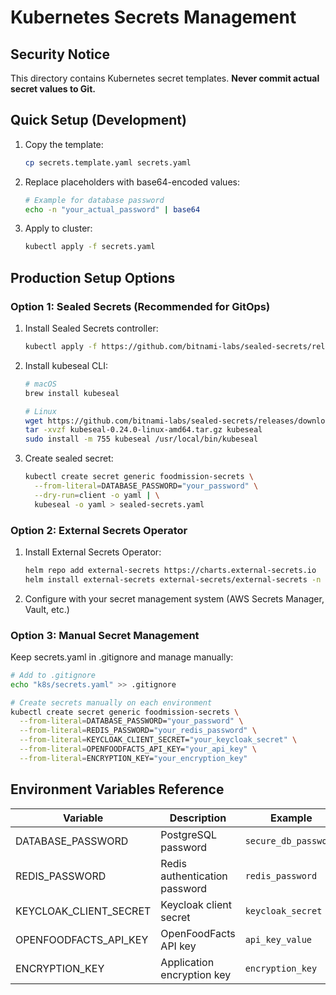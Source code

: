 # Kubernetes Secrets Management

## Security Notice

This directory contains Kubernetes secret templates. **Never commit actual secret values to Git.**

## Quick Setup (Development)

1. Copy the template:

   ```bash
   cp secrets.template.yaml secrets.yaml
   ```

2. Replace placeholders with base64-encoded values:

   ```bash
   # Example for database password
   echo -n "your_actual_password" | base64
   ```

3. Apply to cluster:
   ```bash
   kubectl apply -f secrets.yaml
   ```

## Production Setup Options

### Option 1: Sealed Secrets (Recommended for GitOps)

1. Install Sealed Secrets controller:

   ```bash
   kubectl apply -f https://github.com/bitnami-labs/sealed-secrets/releases/download/v0.24.0/controller.yaml
   ```

2. Install kubeseal CLI:

   ```bash
   # macOS
   brew install kubeseal

   # Linux
   wget https://github.com/bitnami-labs/sealed-secrets/releases/download/v0.24.0/kubeseal-0.24.0-linux-amd64.tar.gz
   tar -xvzf kubeseal-0.24.0-linux-amd64.tar.gz kubeseal
   sudo install -m 755 kubeseal /usr/local/bin/kubeseal
   ```

3. Create sealed secret:
   ```bash
   kubectl create secret generic foodmission-secrets \
     --from-literal=DATABASE_PASSWORD="your_password" \
     --dry-run=client -o yaml | \
     kubeseal -o yaml > sealed-secrets.yaml
   ```

### Option 2: External Secrets Operator

1. Install External Secrets Operator:

   ```bash
   helm repo add external-secrets https://charts.external-secrets.io
   helm install external-secrets external-secrets/external-secrets -n external-secrets-system --create-namespace
   ```

2. Configure with your secret management system (AWS Secrets Manager, Vault, etc.)

### Option 3: Manual Secret Management

Keep secrets.yaml in .gitignore and manage manually:

```bash
# Add to .gitignore
echo "k8s/secrets.yaml" >> .gitignore

# Create secrets manually on each environment
kubectl create secret generic foodmission-secrets \
  --from-literal=DATABASE_PASSWORD="your_password" \
  --from-literal=REDIS_PASSWORD="your_redis_password" \
  --from-literal=KEYCLOAK_CLIENT_SECRET="your_keycloak_secret" \
  --from-literal=OPENFOODFACTS_API_KEY="your_api_key" \
  --from-literal=ENCRYPTION_KEY="your_encryption_key"
```

## Environment Variables Reference

| Variable               | Description                   | Example              |
| ---------------------- | ----------------------------- | -------------------- |
| DATABASE_PASSWORD      | PostgreSQL password           | `secure_db_password` |
| REDIS_PASSWORD         | Redis authentication password | `redis_password`     |
| KEYCLOAK_CLIENT_SECRET | Keycloak client secret        | `keycloak_secret`    |
| OPENFOODFACTS_API_KEY  | OpenFoodFacts API key         | `api_key_value`      |
| ENCRYPTION_KEY         | Application encryption key    | `encryption_key`     |
